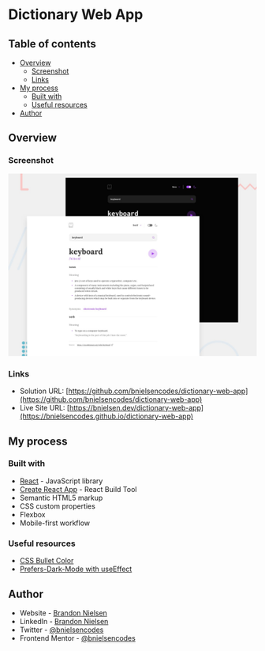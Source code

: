# Dictionary Web App

## Table of contents

- [Overview](#overview)
  - [Screenshot](#screenshot)
  - [Links](#links)
- [My process](#my-process)
  - [Built with](#built-with)
  - [Useful resources](#useful-resources)
- [Author](#author)

## Overview

### Screenshot

![screenshot preview of Dictionary Web App](src/assets/images/preview.jpg)

### Links

- Solution URL: [https://github.com/bnielsencodes/dictionary-web-app](https://github.com/bnielsencodes/dictionary-web-app)
- Live Site URL: [https://bnielsen.dev/dictionary-web-app](https://bnielsencodes.github.io/dictionary-web-app)

## My process

### Built with

- [React](https://reactjs.org/) - JavaScript library
- [Create React App](https://create-react-app.dev/) - React Build Tool
- Semantic HTML5 markup
- CSS custom properties
- Flexbox
- Mobile-first workflow

### Useful resources

- [CSS Bullet Color](https://www.w3schools.com/howto/howto_css_bullet_color.asp)
- [Prefers-Dark-Mode with useEffect](https://stackoverflow.com/questions/61117608/how-do-i-set-system-preference-dark-mode-in-a-react-app-but-also-allow-users-to)

## Author

- Website - [Brandon Nielsen](https://www.bnielsen.dev)
- LinkedIn - [Brandon Nielsen](https://www.linkedin.com/in/bnielsencodes)
- Twitter - [@bnielsencodes](https://twitter.com/bnielsencodes)
- Frontend Mentor - [@bnielsencodes](https://www.frontendmentor.io/profile/bnielsencodes)
